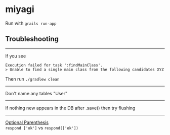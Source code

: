 # miyagi

Run with `grails run-app`

## Troubleshooting
---
If you see 
```
Execution failed for task ':findMainClass'.
> Unable to find a single main class from the following candidates XYZ
```

Then run `./gradlew clean`

---
Don't name any tables "User"

---
If nothing new appears in the DB after .save() then try flushing

---
[Optional Parenthesis](https://stackoverflow.com/questions/27857391/groovy-function-call-omiting-the-parentheses/27857825)  
`respond ['ok']` vs `respond(['ok'])`
